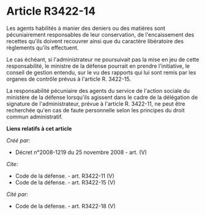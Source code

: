# Article R3422-14

Les agents habilités à manier des deniers ou des matières sont pécuniairement responsables de leur conservation, de
l'encaissement des recettes qu'ils doivent recouvrer ainsi que du caractère libératoire des règlements qu'ils effectuent. 

Le cas échéant, si l'administrateur ne poursuivait pas la mise en jeu de cette responsabilité, le ministre de la défense
pourrait en prendre l'initiative, le conseil de gestion entendu, sur le vu des rapports qui lui sont remis par les organes de
contrôle prévus à l'article R. 3422-15. 

La responsabilité pécuniaire des agents du service de l'action sociale du ministère de la défense lorsqu'ils agissent dans le
cadre de la délégation de signature de l'administrateur, prévue à l'article R. 3422-11, ne peut être recherchée qu'en cas de
faute personnelle selon les principes du droit commun administratif.

**Liens relatifs à cet article**

_Créé par_:

  - Décret n°2008-1219 du 25 novembre 2008 - art. (V)

_Cite_:

  - Code de la défense. - art. R3422-11 (V)
  - Code de la défense. - art. R3422-15 (V)

_Cité par_:

  - Code de la défense. - art. R3422-18 (V)
